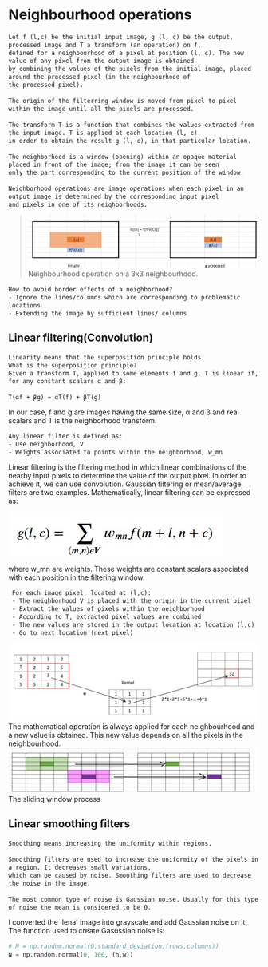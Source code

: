 # Neighbourhood operations
    Let f (l,c) be the initial input image, g (l, c) be the output, processed image and T a transform (an operation) on f,
    defined for a neighbourhood of a pixel at position (l, c). The new value of any pixel from the output image is obtained 
    by combining the values of the pixels from the initial image, placed around the processed pixel (in the neighbourhood of 
    the processed pixel). 
    
    The origin of the filterring window is moved from pixel to pixel within the image until all the pixels are processed. 
      
    The transform T is a function that combines the values extracted from the input image. T is applied at each location (l, c)
    in order to obtain the result g (l, c), in that particular location. 
    
    The neighborhood is a window (opening) within an opaque material placed in front of the image; from the image it can be seen
    only the part corresponding to the current position of the window.
    
    Neighborhood operations are image operations when each pixel in an output image is determined by the corresponding input pixel 
    and pixels in one of its neighborhoods.

> ![neighbourhood_operations](https://github.com/dianatat12/Image-Processing/blob/main/images/neighbourhood_operations.jpg)
>Neighbourhood operation on a 3x3 neighbourhood.

    How to avoid border effects of a neighborhood?
    - Ignore the lines/columns which are corresponding to problematic locations
    - Extending the image by sufficient lines/ columns

## Linear filtering(Convolution)

    Linearity means that the superposition principle holds.
    What is the superposition principle?
    Given a transform T, applied to some elements f and g. T is linear if, for any constant scalars α and β:

    T(αf + βg) = αT(f) + βT(g)

In our case, f and g are images having the same size, α and β and real scalars and T is the neighborhood transform. 

    Any linear filter is defined as:
    - Use neighborhood, V
    - Weights associated to points within the neighborhood, w_mn

Linear filtering is the filtering method in which linear combinations of the nearby input pixels to determine the value of the output pixel. In order to achieve it, we can use convolution. Gaussian filtering or mean/average filters are two examples. Mathematically, linear filtering can be expressed as:

![linear_filtering](https://github.com/dianatat12/Image-Processing/blob/main/images/convolution_formula.jpg)

where w_mn are weights. These weights are constant scalars associated with each position in the filtering window.

     For each image pixel, located at (l,c):
     - The neighborhood V is placed with the origin in the current pixel
     - Extract the values of pixels within the neighborhood
     - According to T, extracted pixel values are combined
     - The new values are stored in the output location at location (l,c)
     - Go to next location (next pixel)

![convolution](https://github.com/dianatat12/Image-Processing/blob/main/images/convolution.jpg)
The mathematical operation is always applied for each neighbourhood and a new value is obtained. This new value depends on all the pixels in the neighbourhood.
![sliding](https://github.com/dianatat12/Image-Processing/blob/main/images/sliding_window.png)
The sliding window process

## Linear smoothing filters

    Snoothing means increasing the uniformity within regions.

    Smoothing filters are used to increase the uniformity of the pixels in a region. It decreases small variations, 
    which can be caused by noise. Smoothing filters are used to decrease the noise in the image. 

    The most common type of noise is Gaussian noise. Usually for this type of noise the mean is considered to be 0.

I converted the 'lena' image into grayscale and add Gaussian noise on it. The function used to create Gasussian noise is:

```python
# N = np.random.normal(0,standard_deviation,(rows,columns))
N = np.random.normal(0, 100, (h,w))
```

